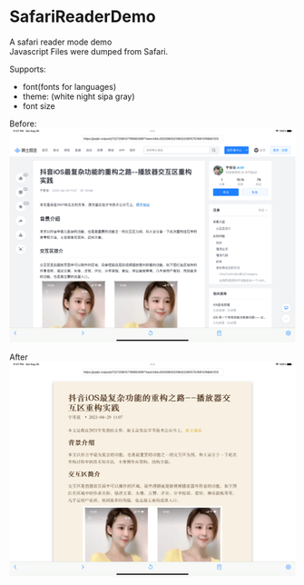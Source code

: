 # SafariReaderDemo
A safari reader mode demo  
Javascript Files were dumped from Safari.  

Supports:
- font(fonts for languages)
- theme: (white night sipa gray)
- font size

Before:
![Before](https://raw.githubusercontent.com/xxycode/SafariReaderDemo/main/before.jpg)

After
![After](https://raw.githubusercontent.com/xxycode/SafariReaderDemo/main/after.jpg)



